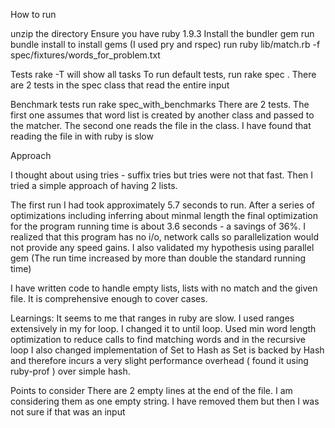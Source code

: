 How to run

unzip the directory
Ensure you have ruby 1.9.3
Install the bundler gem
run bundle install to install gems (I used pry and rspec)
run ruby lib/match.rb -f spec/fixtures/words_for_problem.txt 


Tests
rake -T will show all tasks
To run default tests, run rake spec . There are 2 tests in the spec class that read the entire input

Benchmark tests
run rake spec_with_benchmarks
There are 2 tests. The first one assumes that word list is created by another class and passed to the matcher.
The second one reads the file in the class. I have found that reading the file in with ruby is slow


Approach

I thought about using tries - suffix tries but tries were not that fast. Then I tried a simple approach of having 2 lists. 

The first run I had took approximately 5.7 seconds to run. After a series of optimizations including inferring about minmal length the final optimization for the program running time is about 3.6 seconds - a savings of 36%. I realized that this program has no i/o, network calls so parallelization would not provide any speed gains. I also validated my hypothesis using parallel gem (The run time increased by more than double the standard running time)

I have written code to handle empty lists, lists with no match and the given file. It is comprehensive enough to cover cases.


Learnings:
It seems to me that ranges in ruby are slow. I used ranges extensively in my for loop.  I changed it to until loop. 
Used min word length optimization to reduce calls to find matching words and in the recursive loop
I also changed implementation of Set to Hash as Set is backed by Hash and therefore incurs a very slight performance overhead ( found it using ruby-prof ) over simple hash.



Points to consider
There are 2 empty lines at the end of the file. I am considering them as one empty string. I have removed them but then I was not sure if that was an input

